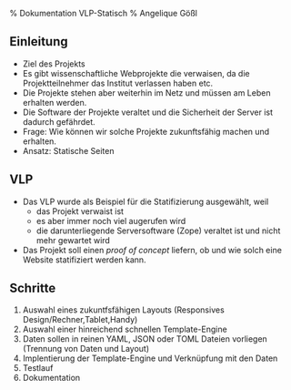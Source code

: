 % Dokumentation VLP-Statisch
% Angelique Gößl

## Einleitung

  * Ziel des Projekts  
  * Es gibt wissenschaftliche Webprojekte die verwaisen, da die Projektteilnehmer das Institut verlassen haben etc.
  * Die Projekte stehen aber weiterhin im Netz und müssen am Leben erhalten werden.
  * Die Software der Projekte veraltet und die Sicherheit der Server ist dadurch gefährdet.
  * Frage: Wie können wir solche Projekte zukunftsfähig machen und erhalten.
  * Ansatz: Statische Seiten


## VLP

  * Das VLP wurde als Beispiel für die Statifizierung ausgewählt, weil 
    * das Projekt verwaist ist
	* es aber immer noch viel augerufen wird
	* die darunterliegende Serversoftware (Zope) veraltet ist und nicht mehr gewartet wird
  * Das Projekt soll einen *proof of concept* liefern, ob und wie solch eine Website statifiziert werden kann.
  
## Schritte

  1. Auswahl eines zukuntfsfähigen Layouts (Responsives Design/Rechner,Tablet,Handy)
  1. Auswahl einer hinreichend schnellen Template-Engine 
  1. Daten sollen in reinen YAML, JSON oder TOML Dateien vorliegen (Trennung von Daten und Layout)
  1. Implentierung der Template-Engine und Verknüpfung mit den Daten
  1. Testlauf
  1. Dokumentation